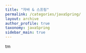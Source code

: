 ```yaml
---
title: "자바 & 스프링"
permalink: /categories/javaSpring/
layout: archive
author_profile: true
taxonomy: javaSpring
sidebar_main: true
---
```




tm


